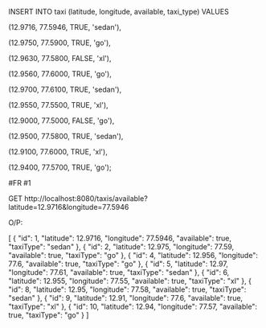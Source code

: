 INSERT INTO taxi (latitude, longitude, available, taxi_type) VALUES 

(12.9716, 77.5946, TRUE, 'sedan'),

(12.9750, 77.5900, TRUE, 'go'),

(12.9630, 77.5800, FALSE, 'xl'),

(12.9560, 77.6000, TRUE, 'go'),

(12.9700, 77.6100, TRUE, 'sedan'),

(12.9550, 77.5500, TRUE, 'xl'),

(12.9000, 77.5000, FALSE, 'go'),

(12.9500, 77.5800, TRUE, 'sedan'),

(12.9100, 77.6000, TRUE, 'xl'),

(12.9400, 77.5700, TRUE, 'go');


#FR #1

 GET http://localhost:8080/taxis/available?latitude=12.9716&longitude=77.5946
 
O/P:

[
{
"id": 1,
"latitude": 12.9716,
"longitude": 77.5946,
"available": true,
"taxiType": "sedan"
},
{
"id": 2,
"latitude": 12.975,
"longitude": 77.59,
"available": true,
"taxiType": "go"
},
{
"id": 4,
"latitude": 12.956,
"longitude": 77.6,
"available": true,
"taxiType": "go"
},
{
"id": 5,
"latitude": 12.97,
"longitude": 77.61,
"available": true,
"taxiType": "sedan"
},
{
"id": 6,
"latitude": 12.955,
"longitude": 77.55,
"available": true,
"taxiType": "xl"
},
{
"id": 8,
"latitude": 12.95,
"longitude": 77.58,
"available": true,
"taxiType": "sedan"
},
{
"id": 9,
"latitude": 12.91,
"longitude": 77.6,
"available": true,
"taxiType": "xl"
},
{
"id": 10,
"latitude": 12.94,
"longitude": 77.57,
"available": true,
"taxiType": "go"
}
]